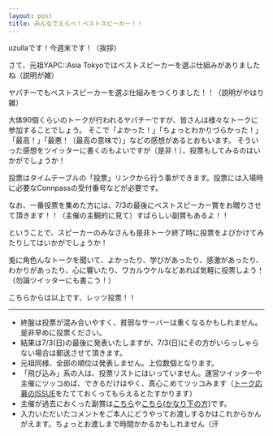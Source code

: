 ```yaml
---
layout: post
title: みんなでえらべ！ベストスピーカー！！
---
```


uzullaです！今週末です！（挨拶）

さて、元祖YAPC::Asia Tokyoではベストスピーカーを選ぶ仕組みがありましたね（説明が雑）

ヤパチーでもベストスピーカーを選ぶ仕組みをつくりました！！（説明がやはり雑）


大体90個くらいのトークが行われるヤパチーですが、皆さんは様々なトークに参加することでしょう。
そこで「よかった！」「ちょっとわかりづらかった！」「最高！」「最悪！（最高の意味で）」などの感想があるとおもいます。
そういった感想をツイッターに書くのもよいですが（是非！）、投票もしてみるのはいかがでしょうか！


投票はタイムテーブルの「投票」リンクから行う事ができます。投票には入場時に必要なConnpassの受付番号などが必要です。


なお、一番投票を集めた方には、7/3の最後にベストスピーカー賞をお贈りさせて頂きます！！（主催の主観的に見て）すばらしい副賞もあるよ！！


ということで、スピーカーのみなさんも是非トーク終了時に投票をよびかけてみたりしてはいかがでしょうか！

兎に角色んなトークを聞いて、よかったり、学びがあったり、感激があったり、わかりがあったり、心に響いたり、ワカルウケルなどあれば気軽に投票しよう！（勿論ツイッターにも書こう！）


こちらからは以上です、レッツ投票！！


***

- 終盤は投票が混み合いやすく、貧弱なサーバーは重くなるかもしれません。是非早めに投票ください。
- 結果は7/3(日)の最後に発表いたしますが、7/3(日)にその方がいらっしゃらない場合は郵送させて頂きます。
- 元祖同様、全部の順位は発表しません。上位数個となります。
- 「飛び込み」系の人は、投票リストにはいっていません。運営ツイッターや主催にツッコめば、できるだけはやく、真心こめてツッコみます（[トーク応募のISSUE](https://github.com/hachiojipm/yapcasia-8oji-2016mid-timetable)をたてておくってもらえるとたすかります）
- 主催が過去におくった副賞は[こちら](http://uzulla.hateblo.jp/entry/2013/09/23/010749)や[こちら(かなり下の方)](http://hachiojipm.org/?p=409)です。
- 入力いただいたコメントをご本人にどうやってお渡しするかはこれからかんがえます。ちょっとお渡しまで時間かかるかもしれません（汗


